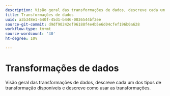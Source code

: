 ```yaml
---
description: Visão geral das transformações de dados, descreve cada um dos tipos de transformação disponíveis e descreve como usar as transformações.
title: Transformações de dados
uuid: a3b348e1-640f-45d1-b446-0036544bf2ee
source-git-commit: d9df90242ef96188f4e4b5e6d04cfef196b0a628
workflow-type: tm+mt
source-wordcount: '40'
ht-degree: 10%

---
```



# Transformações de dados

Visão geral das transformações de dados, descreve cada um dos tipos de transformação disponíveis e descreve como usar as transformações.
